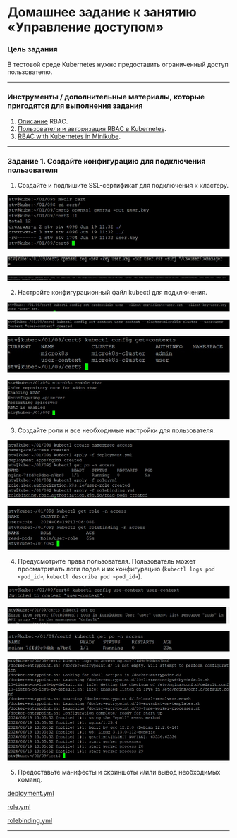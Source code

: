 # Домашнее задание к занятию «Управление доступом»

### Цель задания

В тестовой среде Kubernetes нужно предоставить ограниченный доступ пользователю.

------

### Инструменты / дополнительные материалы, которые пригодятся для выполнения задания

1. [Описание](https://kubernetes.io/docs/reference/access-authn-authz/rbac/) RBAC.
2. [Пользователи и авторизация RBAC в Kubernetes](https://habr.com/ru/company/flant/blog/470503/).
3. [RBAC with Kubernetes in Minikube](https://medium.com/@HoussemDellai/rbac-with-kubernetes-in-minikube-4deed658ea7b).

------

### Задание 1. Создайте конфигурацию для подключения пользователя

1. Создайте и подпишите SSL-сертификат для подключения к кластеру.

![ad](https://github.com/SemikovaTV/hw_k8s/blob/main/img2/1.jpg)

![ad](https://github.com/SemikovaTV/hw_k8s/blob/main/img2/2.jpg)

![ad](https://github.com/SemikovaTV/hw_k8s/blob/main/img2/3.jpg)

2. Настройте конфигурационный файл kubectl для подключения.

![ad](https://github.com/SemikovaTV/hw_k8s/blob/main/img2/4.jpg)

![ad](https://github.com/SemikovaTV/hw_k8s/blob/main/img2/5.jpg)

![ad](https://github.com/SemikovaTV/hw_k8s/blob/main/img2/6.jpg)

![ad](https://github.com/SemikovaTV/hw_k8s/blob/main/img2/7.jpg)

3. Создайте роли и все необходимые настройки для пользователя.

![ad](https://github.com/SemikovaTV/hw_k8s/blob/main/img2/8.jpg)

![ad](https://github.com/SemikovaTV/hw_k8s/blob/main/img2/9.jpg)

4. Предусмотрите права пользователя. Пользователь может просматривать логи подов и их конфигурацию (`kubectl logs pod <pod_id>`, `kubectl describe pod <pod_id>`).

![ad](https://github.com/SemikovaTV/hw_k8s/blob/main/img2/10.jpg)

![ad](https://github.com/SemikovaTV/hw_k8s/blob/main/img2/11.jpg)

![ad](https://github.com/SemikovaTV/hw_k8s/blob/main/img2/12.jpg)

![ad](https://github.com/SemikovaTV/hw_k8s/blob/main/img2/13.jpg)

5. Предоставьте манифесты и скриншоты и/или вывод необходимых команд.

[deployment.yml](https://github.com/SemikovaTV/hw_k8s/blob/main/09/deployment.yml)

[role.yml](https://github.com/SemikovaTV/hw_k8s/blob/main/09/role.yml)

[rolebinding.yml](https://github.com/SemikovaTV/hw_k8s/blob/main/09/rolebinding.yml)

------
